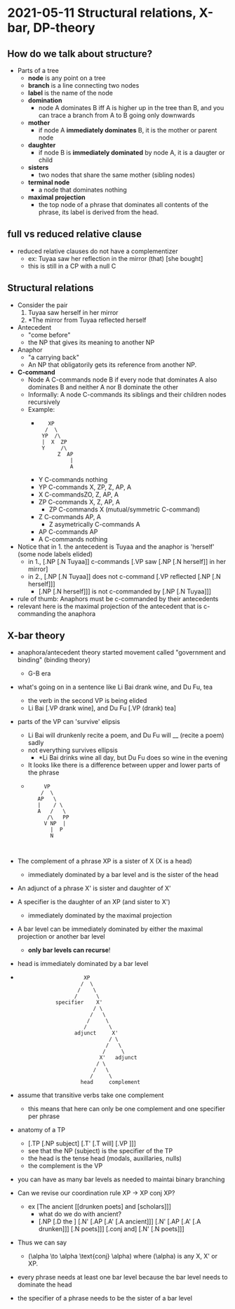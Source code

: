 # 2021-05-11 Structural relations, X-bar, DP-theory

## How do we talk about structure?
* Parts of a tree
  * **node** is any point on a tree
  * **branch** is a line connecting two nodes
  * **label** is the name of the node
  * **domination**
    * node A dominates B iff A is higher up in the tree than B, and you can trace a branch from A to B going only downwards
  * **mother**
    * if node A **immediately dominates** B, it is the mother or parent node
  * **daughter**
    * if node B is **immediately dominated** by node A, it is a daugter or child
  * **sisters**
    * two nodes that share the same mother (sibling nodes)
  * **terminal node**
    * a node that dominates nothing
  * **maximal projection**
    * the top node of a phrase that dominates all contents of the phrase, its label is derived from the head.
## full vs reduced relative clause
* reduced relative clauses do not have a complementizer
  * ex: Tuyaa saw her reflection in the mirror (that) [she bought]
  * this is still in a CP with a null C
## Structural relations
* Consider the pair
  1. Tuyaa saw herself in her mirror
  2. *The mirror from Tuyaa reflected herself
* Antecedent
  * "come before"
  * the NP that gives its meaning to another NP
* Anaphor
  * "a carrying back"
  * An NP that obligatorily gets its reference from another NP.
* **C-command**
  * Node A C-commands node B if every node that dominates A also dominates B and neither A nor B dominate the other
  * Informally: A node C-commands its siblings and their children nodes recursively
  * Example:
    * ```
         XP
        /  \
       YP  /\
       |  X  ZP
       Y     /\
            Z  AP
                |
                A
      ```
    * Y C-commands nothing
    * YP C-commands X, ZP, Z, AP, A
    * X C-commandsZO, Z, AP, A
    * ZP C-commands X, Z, AP, A
      * ZP C-commands X (mutual/symmetric C-command)
    * Z C-commands AP, A
      * Z asymetrically C-commands A
    * AP C-commands AP
    * A C-commands nothing
* Notice that in 1. the antecedent is Tuyaa and the anaphor is 'herself' (some node labels elided)
  * in 1., [.NP [.N Tuyaa]] c-commands [.VP saw [.NP [.N herself]] in her mirror]
  * in 2., [.NP [.N Tuyaa]] does not c-command [.VP reflected [.NP [.N herself]]]
    * [.NP [.N herself]]] is not c-commanded by [.NP [.N Tuyaa]]]
* rule of thumb: Anaphors must be c-commanded by their antecedents
* relevant here is the maximal projection of the antecedent that is c-commanding the anaphora

## X-bar theory
* anaphora/antecedent theory started movement called "government and binding" (binding theory)
  * G-B era
* what's going on in a sentence like Li Bai drank wine, and Du Fu, tea
  * the verb in the second VP is being elided
  * Li Bai [.VP drank wine], and Du Fu [.VP (drank) tea]
* parts of the VP can 'survive' elipsis
  * Li Bai will drunkenly recite a poem, and Du Fu will __ (recite a poem) sadly
  * not everything survives ellipsis
    * *Li Bai drinks wine all day, but Du Fu does so wine in the evening
  * It looks like there is a difference between upper and lower parts of the phrase
  * ```
         VP
        /  \
       AP   \
       |    / \
       A   /   \
          /\   PP
         V NP  |
           |  P
           N
  
          
    ```
* The complement of a phrase XP is a sister of X (X is a head)
  * immediately dominated by a bar level and is the sister of the head
* An adjunct of a phrase X' is sister and daughter of X'
* A specifier is the daughter of an XP (and sister to X')
  * immediately dominated by the maximal projection
* A bar level can be immediately dominated by either the maximal projection or another bar level
  * **only bar levels can recurse**!
* head is immediately dominated by a bar level
* 
  ```
                       XP
                      /  \
                     /    \
                    /      \
              specifier    X'
                          / \
                         /   \
                        /     \
                       /       \
                    adjunct     X'
                               / \
                              /   \
                             /     \
                            X'   adjunct
                           / \
                          /   \
                         /     \
                      head     complement
  ```

* assume that transitive verbs take one complement
  * this means that here can only be one complement and one specifier per phrase
* anatomy of a TP
  * [.TP [.NP subject] [.T' [.T will] [.VP ]]]
  * see that the NP (subject) is the specifier of the TP
  * the head is the tense head (modals, auxillaries, nulls)
  * the complement is the VP
* you can have as many bar levels as needed to maintai binary branching
* Can we revise our coordination rule XP -> XP conj XP?
  * ex [The ancient [[drunken poets] and [scholars]]]
    * what do we do with ancient?
    * [.NP [.D the ] [.N' [.AP [.A' [.A ancient]]]  [.N' [.AP [.A' [.A drunken]]] [.N poets]]] [.conj and] [.N' [.N poets]]]
* Thus we can say 
  * \(\alpha \to \alpha \text{conj} \alpha\) where \(\alpha\) is any X, X' or XP.
* every phrase needs at least one bar level because the bar level needs to dominate the head
* the specifier of a phrase needs to be the sister of a bar level
